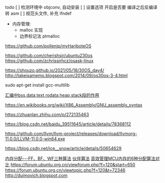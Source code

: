 todo
[ ] 检测环境中 objconv, 自动安装
[ ] 设置选项 开启是否要 编译之后反编译转 asm
[ ] 规范头文件, 补充 ifndef
- 内存管理:
  - malloc 实现
  - 边界标记法 ptmalloc

https://github.com/pollenjp/myHariboteOS

https://github.com/cherishsir/ubuntu230os
https://github.com/zchrissirhcz/osask-linux

https://shouzo.github.io/2021/05/18/30OS_day4/
http://takeisamemo.blogspot.com/2014/09/os30os-3-4.html


sudo apt-get install gcc-multilib

[汇编中bss,data,text,rodata,heap,stack段的作用](https://blog.csdn.net/BXD1314/article/details/38433837)

https://en.wikibooks.org/wiki/X86_Assembly/GNU_assembly_syntax

https://zhuanlan.zhihu.com/p/272135463

https://blog.csdn.net/baidu_39511645/article/details/78368112

https://github.com/llvm/llvm-project/releases/download/llvmorg-11.0.0/LLVM-11.0.0-win64.exe

https://blog.csdn.net/ice__snow/article/details/50654629

[内存分配---FF、BF、WF三种算法](https://www.cnblogs.com/XNQC1314/p/9065236.html)
[伙伴算法](https://blog.csdn.net/wenqian1991/article/details/27968779)
[高效管理MCU内存的6种分配算法对比](https://blog.csdn.net/DFWee/article/details/121243864)
https://forum.ubuntu.org.cn/viewforum.php?f=120&start=650
https://forum.ubuntu.org.cn/viewtopic.php?f=120&t=72346
http://duimovich.blogspot.com
